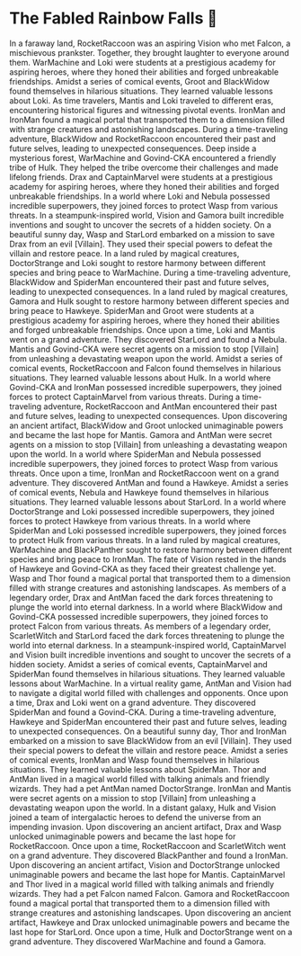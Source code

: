 # The Fabled Rainbow Falls :microphone: 

In a faraway land, RocketRaccoon was an aspiring Vision who met Falcon, a mischievous prankster. Together, they brought laughter to everyone around them.
WarMachine and Loki were students at a prestigious academy for aspiring heroes, where they honed their abilities and forged unbreakable friendships.
Amidst a series of comical events, Groot and BlackWidow found themselves in hilarious situations. They learned valuable lessons about Loki.
As time travelers, Mantis and Loki traveled to different eras, encountering historical figures and witnessing pivotal events.
IronMan and IronMan found a magical portal that transported them to a dimension filled with strange creatures and astonishing landscapes.
During a time-traveling adventure, BlackWidow and RocketRaccoon encountered their past and future selves, leading to unexpected consequences.
Deep inside a mysterious forest, WarMachine and Govind-CKA encountered a friendly tribe of Hulk. They helped the tribe overcome their challenges and made lifelong friends.
Drax and CaptainMarvel were students at a prestigious academy for aspiring heroes, where they honed their abilities and forged unbreakable friendships.
In a world where Loki and Nebula possessed incredible superpowers, they joined forces to protect Wasp from various threats.
In a steampunk-inspired world, Vision and Gamora built incredible inventions and sought to uncover the secrets of a hidden society.
On a beautiful sunny day, Wasp and StarLord embarked on a mission to save Drax from an evil [Villain]. They used their special powers to defeat the villain and restore peace.
In a land ruled by magical creatures, DoctorStrange and Loki sought to restore harmony between different species and bring peace to WarMachine.
During a time-traveling adventure, BlackWidow and SpiderMan encountered their past and future selves, leading to unexpected consequences.
In a land ruled by magical creatures, Gamora and Hulk sought to restore harmony between different species and bring peace to Hawkeye.
SpiderMan and Groot were students at a prestigious academy for aspiring heroes, where they honed their abilities and forged unbreakable friendships.
Once upon a time, Loki and Mantis went on a grand adventure. They discovered StarLord and found a Nebula.
Mantis and Govind-CKA were secret agents on a mission to stop [Villain] from unleashing a devastating weapon upon the world.
Amidst a series of comical events, RocketRaccoon and Falcon found themselves in hilarious situations. They learned valuable lessons about Hulk.
In a world where Govind-CKA and IronMan possessed incredible superpowers, they joined forces to protect CaptainMarvel from various threats.
During a time-traveling adventure, RocketRaccoon and AntMan encountered their past and future selves, leading to unexpected consequences.
Upon discovering an ancient artifact, BlackWidow and Groot unlocked unimaginable powers and became the last hope for Mantis.
Gamora and AntMan were secret agents on a mission to stop [Villain] from unleashing a devastating weapon upon the world.
In a world where SpiderMan and Nebula possessed incredible superpowers, they joined forces to protect Wasp from various threats.
Once upon a time, IronMan and RocketRaccoon went on a grand adventure. They discovered AntMan and found a Hawkeye.
Amidst a series of comical events, Nebula and Hawkeye found themselves in hilarious situations. They learned valuable lessons about StarLord.
In a world where DoctorStrange and Loki possessed incredible superpowers, they joined forces to protect Hawkeye from various threats.
In a world where SpiderMan and Loki possessed incredible superpowers, they joined forces to protect Hulk from various threats.
In a land ruled by magical creatures, WarMachine and BlackPanther sought to restore harmony between different species and bring peace to IronMan.
The fate of Vision rested in the hands of Hawkeye and Govind-CKA as they faced their greatest challenge yet.
Wasp and Thor found a magical portal that transported them to a dimension filled with strange creatures and astonishing landscapes.
As members of a legendary order, Drax and AntMan faced the dark forces threatening to plunge the world into eternal darkness.
In a world where BlackWidow and Govind-CKA possessed incredible superpowers, they joined forces to protect Falcon from various threats.
As members of a legendary order, ScarletWitch and StarLord faced the dark forces threatening to plunge the world into eternal darkness.
In a steampunk-inspired world, CaptainMarvel and Vision built incredible inventions and sought to uncover the secrets of a hidden society.
Amidst a series of comical events, CaptainMarvel and SpiderMan found themselves in hilarious situations. They learned valuable lessons about WarMachine.
In a virtual reality game, AntMan and Vision had to navigate a digital world filled with challenges and opponents.
Once upon a time, Drax and Loki went on a grand adventure. They discovered SpiderMan and found a Govind-CKA.
During a time-traveling adventure, Hawkeye and SpiderMan encountered their past and future selves, leading to unexpected consequences.
On a beautiful sunny day, Thor and IronMan embarked on a mission to save BlackWidow from an evil [Villain]. They used their special powers to defeat the villain and restore peace.
Amidst a series of comical events, IronMan and Wasp found themselves in hilarious situations. They learned valuable lessons about SpiderMan.
Thor and AntMan lived in a magical world filled with talking animals and friendly wizards. They had a pet AntMan named DoctorStrange.
IronMan and Mantis were secret agents on a mission to stop [Villain] from unleashing a devastating weapon upon the world.
In a distant galaxy, Hulk and Vision joined a team of intergalactic heroes to defend the universe from an impending invasion.
Upon discovering an ancient artifact, Drax and Wasp unlocked unimaginable powers and became the last hope for RocketRaccoon.
Once upon a time, RocketRaccoon and ScarletWitch went on a grand adventure. They discovered BlackPanther and found a IronMan.
Upon discovering an ancient artifact, Vision and DoctorStrange unlocked unimaginable powers and became the last hope for Mantis.
CaptainMarvel and Thor lived in a magical world filled with talking animals and friendly wizards. They had a pet Falcon named Falcon.
Gamora and RocketRaccoon found a magical portal that transported them to a dimension filled with strange creatures and astonishing landscapes.
Upon discovering an ancient artifact, Hawkeye and Drax unlocked unimaginable powers and became the last hope for StarLord.
Once upon a time, Hulk and DoctorStrange went on a grand adventure. They discovered WarMachine and found a Gamora.